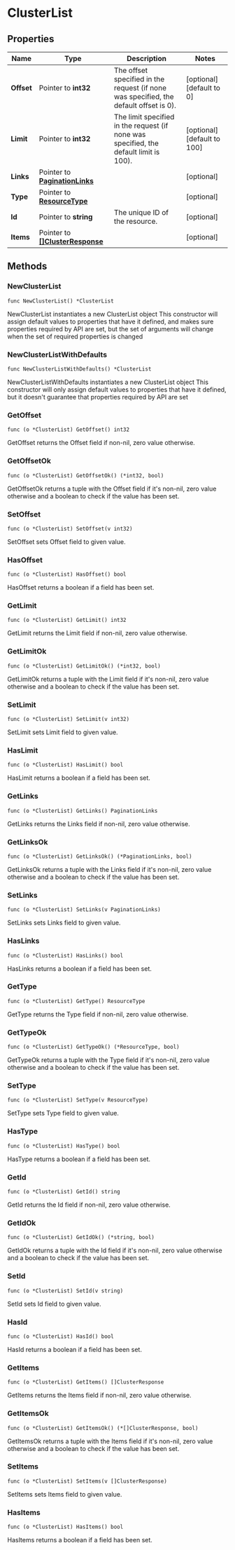 # ClusterList

## Properties

|Name | Type | Description | Notes|
|------------ | ------------- | ------------- | -------------|
|**Offset** | Pointer to **int32** | The offset specified in the request (if none was specified, the default offset is 0).  | [optional] [default to 0]|
|**Limit** | Pointer to **int32** | The limit specified in the request (if none was specified, the default limit is 100).  | [optional] [default to 100]|
|**Links** | Pointer to [**PaginationLinks**](PaginationLinks.md) |  | [optional] |
|**Type** | Pointer to [**ResourceType**](ResourceType.md) |  | [optional] |
|**Id** | Pointer to **string** | The unique ID of the resource. | [optional] |
|**Items** | Pointer to [**[]ClusterResponse**](ClusterResponse.md) |  | [optional] |

## Methods

### NewClusterList

`func NewClusterList() *ClusterList`

NewClusterList instantiates a new ClusterList object
This constructor will assign default values to properties that have it defined,
and makes sure properties required by API are set, but the set of arguments
will change when the set of required properties is changed

### NewClusterListWithDefaults

`func NewClusterListWithDefaults() *ClusterList`

NewClusterListWithDefaults instantiates a new ClusterList object
This constructor will only assign default values to properties that have it defined,
but it doesn't guarantee that properties required by API are set

### GetOffset

`func (o *ClusterList) GetOffset() int32`

GetOffset returns the Offset field if non-nil, zero value otherwise.

### GetOffsetOk

`func (o *ClusterList) GetOffsetOk() (*int32, bool)`

GetOffsetOk returns a tuple with the Offset field if it's non-nil, zero value otherwise
and a boolean to check if the value has been set.

### SetOffset

`func (o *ClusterList) SetOffset(v int32)`

SetOffset sets Offset field to given value.

### HasOffset

`func (o *ClusterList) HasOffset() bool`

HasOffset returns a boolean if a field has been set.

### GetLimit

`func (o *ClusterList) GetLimit() int32`

GetLimit returns the Limit field if non-nil, zero value otherwise.

### GetLimitOk

`func (o *ClusterList) GetLimitOk() (*int32, bool)`

GetLimitOk returns a tuple with the Limit field if it's non-nil, zero value otherwise
and a boolean to check if the value has been set.

### SetLimit

`func (o *ClusterList) SetLimit(v int32)`

SetLimit sets Limit field to given value.

### HasLimit

`func (o *ClusterList) HasLimit() bool`

HasLimit returns a boolean if a field has been set.

### GetLinks

`func (o *ClusterList) GetLinks() PaginationLinks`

GetLinks returns the Links field if non-nil, zero value otherwise.

### GetLinksOk

`func (o *ClusterList) GetLinksOk() (*PaginationLinks, bool)`

GetLinksOk returns a tuple with the Links field if it's non-nil, zero value otherwise
and a boolean to check if the value has been set.

### SetLinks

`func (o *ClusterList) SetLinks(v PaginationLinks)`

SetLinks sets Links field to given value.

### HasLinks

`func (o *ClusterList) HasLinks() bool`

HasLinks returns a boolean if a field has been set.

### GetType

`func (o *ClusterList) GetType() ResourceType`

GetType returns the Type field if non-nil, zero value otherwise.

### GetTypeOk

`func (o *ClusterList) GetTypeOk() (*ResourceType, bool)`

GetTypeOk returns a tuple with the Type field if it's non-nil, zero value otherwise
and a boolean to check if the value has been set.

### SetType

`func (o *ClusterList) SetType(v ResourceType)`

SetType sets Type field to given value.

### HasType

`func (o *ClusterList) HasType() bool`

HasType returns a boolean if a field has been set.

### GetId

`func (o *ClusterList) GetId() string`

GetId returns the Id field if non-nil, zero value otherwise.

### GetIdOk

`func (o *ClusterList) GetIdOk() (*string, bool)`

GetIdOk returns a tuple with the Id field if it's non-nil, zero value otherwise
and a boolean to check if the value has been set.

### SetId

`func (o *ClusterList) SetId(v string)`

SetId sets Id field to given value.

### HasId

`func (o *ClusterList) HasId() bool`

HasId returns a boolean if a field has been set.

### GetItems

`func (o *ClusterList) GetItems() []ClusterResponse`

GetItems returns the Items field if non-nil, zero value otherwise.

### GetItemsOk

`func (o *ClusterList) GetItemsOk() (*[]ClusterResponse, bool)`

GetItemsOk returns a tuple with the Items field if it's non-nil, zero value otherwise
and a boolean to check if the value has been set.

### SetItems

`func (o *ClusterList) SetItems(v []ClusterResponse)`

SetItems sets Items field to given value.

### HasItems

`func (o *ClusterList) HasItems() bool`

HasItems returns a boolean if a field has been set.



